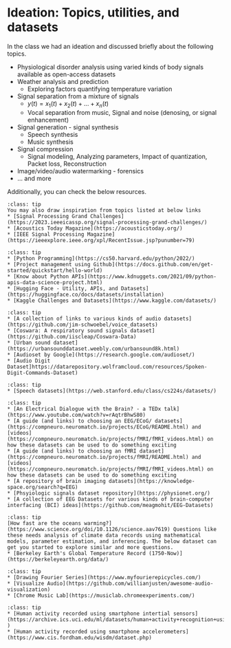 # Ideation: Topics, utilities, and datasets

In the class we had an ideation and discussed briefly about the following topics.

* Physiological disorder analysis using varied kinds of body signals available as open-access datasets
* Weather analysis and prediction
    * Exploring factors quantifying temperature variation
* Signal separation from a mixture of signals
    * $y(t) = x_1(t) + x_2(t) + … + x_n(t)$
    * Vocal separation from music, Signal and noise (denosing, or signal enhancement)
* Signal generation - signal synthesis
    * Speech synthesis 
    * Music synthesis
* Signal compression
    * Signal modeling, Analyzing parameters, Impact of quantization, Packet loss, Reconstruction
* Image/video/audio watermarking - forensics  
* … and more 

Additionally, you can check the below resources.

`````{admonition} Inspiration
:class: tip
You may also draw inspiration from topics listed at below links
* [Signal Processing Grand Challenges](https://2023.ieeeicassp.org/signal-processing-grand-challenges/)
* [Acoustics Today Magazine](https://acousticstoday.org/)
* [IEEE Signal Processing Magazine](https://ieeexplore.ieee.org/xpl/RecentIssue.jsp?punumber=79)
`````

`````{admonition} Utilities
:class: tip
* [Python Programming](https://cs50.harvard.edu/python/2022/)
* [Project management using Github](https://docs.github.com/en/get-started/quickstart/hello-world)
* [Know about Python APIs](https://www.kdnuggets.com/2021/09/python-apis-data-science-project.html)
* [Hugging Face - Utility, APIs, and Datasets](https://huggingface.co/docs/datasets/installation)
* [Kaggle Challenges and Datasets](https://www.kaggle.com/datasets/)
`````

`````{admonition} Audio Datasets
:class: tip
* [A collection of links to various kinds of audio datasets](https://github.com/jim-schwoebel/voice_datasets)
* [Coswara: A respiratory sound signals dataset](https://github.com/iiscleap/Coswara-Data)
* [Urban sound dataset](https://urbansounddataset.weebly.com/urbansound8k.html)
* [Audioset by Google](https://research.google.com/audioset/)
* [Audio Digit Dataset]https://datarepository.wolframcloud.com/resources/Spoken-Digit-Commands-Dataset)
`````

`````{admonition} Speech Datasets
:class: tip
* [Speech datasets](https://web.stanford.edu/class/cs224s/datasets/)
`````

`````{admonition} Brain Imaging Datasets
:class: tip
* [An Electrical Dialogue with the Brain? - a TEDx talk](https://www.youtube.com/watch?v=rAqtrBhwS80)
* [A guide (and links) to choosing an EEG/ECoG/ datasets](https://compneuro.neuromatch.io/projects/ECoG/README.html) and [videos](https://compneuro.neuromatch.io/projects/fMRI/fMRI_videos.html) on how these datasets can be used to do something exciting
* [A guide (and links) to choosing an fMRI dataset](https://compneuro.neuromatch.io/projects/fMRI/README.html) and [videos](https://compneuro.neuromatch.io/projects/fMRI/fMRI_videos.html) on how these datasets can be used to do something exciting
* [A repository of brain imaging datasets](https://knowledge-space.org/search?q=EEG)
* [Phsyiologic signals dataset repository](https://physionet.org/)
* [A collection of EEG Datasets for various kinds of brain-computer interfacing (BCI) ideas](https://github.com/meagmohit/EEG-Datasets)
`````

`````{admonition}  Climate Monitoring
:class: tip
[How fast are the oceans warming?](https://www.science.org/doi/10.1126/science.aav7619) Questions like these needs analysis of climate data records using mathematical models, parameter estimation, and inferencing. The below dataset can get you started to explore similar and more questions.
* [Berkeley Earth's Global Temperature Record (1750-Now)](https://berkeleyearth.org/data/)
`````

`````{admonition}  Art and Creativity
:class: tip
* [Drawing Fourier Series](https://www.myfourierepicycles.com/)
* [Visualize Audio](https://github.com/willianjusten/awesome-audio-visualization)
* [Chrome Music Lab](https://musiclab.chromeexperiments.com/)
`````

`````{admonition}  Human activity recognition Datasets
:class: tip
* [Human activity recorded using smartphone intertial sensors](https://archive.ics.uci.edu/ml/datasets/human+activity+recognition+using+smartphones
)
* [Human activity recorded using smartphone accelerometers](https://www.cis.fordham.edu/wisdm/dataset.php)
`````
